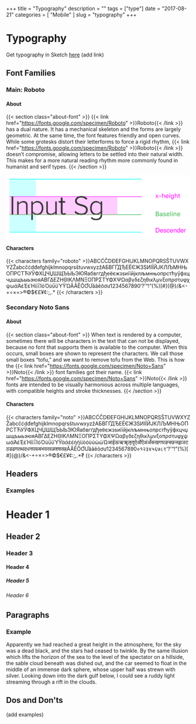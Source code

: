 +++
title = "Typography"
description = ""
tags = ["type"]
date = "2017-08-21"
categories = [
  "Mobile"
]
slug = "typography"
+++

# Typography

Get typography in Sketch [here](/) (add link)

## Font Families

### Main: Roboto

#### About
{{< section class="about-font" >}}
{{< link href="https://fonts.google.com/specimen/Roboto" >}}Roboto{{< /link >}} has a dual nature. It has a mechanical skeleton and the forms are largely geometric. At the same time, the font features friendly and open curves. While some grotesks distort their letterforms to force a rigid rhythm, {{< link href="https://fonts.google.com/specimen/Roboto" >}}Roboto{{< /link >}} doesn’t compromise, allowing letters to be settled into their natural width. This makes for a more natural reading rhythm more commonly found in humanist and serif types.
{{< /section >}}

![Type Body Reference](/assets/images/articles/typography/type-body-reference.png)

#### Characters
{{< characters family="roboto" >}}​‌A&#8203;&zwnj;B&#8203;&zwnj;C&#8203;&zwnj;Ć&#8203;&zwnj;Č&#8203;&zwnj;D&#8203;&zwnj;Đ&#8203;&zwnj;E&#8203;&zwnj;F&#8203;&zwnj;G&#8203;&zwnj;H&#8203;&zwnj;I&#8203;&zwnj;J&#8203;&zwnj;K&#8203;&zwnj;L&#8203;&zwnj;M&#8203;&zwnj;N&#8203;&zwnj;O&#8203;&zwnj;P&#8203;&zwnj;Q&#8203;&zwnj;R&#8203;&zwnj;S&#8203;&zwnj;Š&#8203;&zwnj;T&#8203;&zwnj;U&#8203;&zwnj;V&#8203;&zwnj;W&#8203;&zwnj;X&#8203;&zwnj;Y&#8203;&zwnj;Z&#8203;&zwnj;Ž&#8203;&zwnj;a&#8203;&zwnj;b&#8203;&zwnj;c&#8203;&zwnj;č&#8203;&zwnj;ć&#8203;&zwnj;d&#8203;&zwnj;đ&#8203;&zwnj;e&#8203;&zwnj;f&#8203;&zwnj;g&#8203;&zwnj;h&#8203;&zwnj;i&#8203;&zwnj;j&#8203;&zwnj;k&#8203;&zwnj;l&#8203;&zwnj;m&#8203;&zwnj;n&#8203;&zwnj;o&#8203;&zwnj;p&#8203;&zwnj;q&#8203;&zwnj;r&#8203;&zwnj;s&#8203;&zwnj;š&#8203;&zwnj;t&#8203;&zwnj;u&#8203;&zwnj;v&#8203;&zwnj;w&#8203;&zwnj;x&#8203;&zwnj;y&#8203;&zwnj;z&#8203;&zwnj;ž&#8203;&zwnj;А&#8203;&zwnj;Б&#8203;&zwnj;В&#8203;&zwnj;Г&#8203;&zwnj;Ґ&#8203;&zwnj;Д&#8203;&zwnj;Ђ&#8203;&zwnj;Е&#8203;&zwnj;Ё&#8203;&zwnj;Є&#8203;&zwnj;Ж&#8203;&zwnj;З&#8203;&zwnj;Ѕ&#8203;&zwnj;И&#8203;&zwnj;І&#8203;&zwnj;Ї&#8203;&zwnj;Й&#8203;&zwnj;Ј&#8203;&zwnj;К&#8203;&zwnj;Л&#8203;&zwnj;Љ&#8203;&zwnj;М&#8203;&zwnj;Н&#8203;&zwnj;Њ&#8203;&zwnj;О&#8203;&zwnj;П&#8203;&zwnj;Р&#8203;&zwnj;С&#8203;&zwnj;Т&#8203;&zwnj;Ћ&#8203;&zwnj;У&#8203;&zwnj;Ў&#8203;&zwnj;Ф&#8203;&zwnj;Х&#8203;&zwnj;Ц&#8203;&zwnj;Ч&#8203;&zwnj;Џ&#8203;&zwnj;Ш&#8203;&zwnj;Щ&#8203;&zwnj;Ъ&#8203;&zwnj;Ы&#8203;&zwnj;Ь&#8203;&zwnj;Э&#8203;&zwnj;Ю&#8203;&zwnj;Я&#8203;&zwnj;а&#8203;&zwnj;б&#8203;&zwnj;в&#8203;&zwnj;г&#8203;&zwnj;ґ&#8203;&zwnj;д&#8203;&zwnj;ђ&#8203;&zwnj;е&#8203;&zwnj;ё&#8203;&zwnj;є&#8203;&zwnj;ж&#8203;&zwnj;з&#8203;&zwnj;ѕ&#8203;&zwnj;и&#8203;&zwnj;і&#8203;&zwnj;ї&#8203;&zwnj;й&#8203;&zwnj;ј&#8203;&zwnj;к&#8203;&zwnj;л&#8203;&zwnj;љ&#8203;&zwnj;м&#8203;&zwnj;н&#8203;&zwnj;њ&#8203;&zwnj;о&#8203;&zwnj;п&#8203;&zwnj;р&#8203;&zwnj;с&#8203;&zwnj;т&#8203;&zwnj;ћ&#8203;&zwnj;у&#8203;&zwnj;ў&#8203;&zwnj;ф&#8203;&zwnj;х&#8203;&zwnj;ц&#8203;&zwnj;ч&#8203;&zwnj;џ&#8203;&zwnj;ш&#8203;&zwnj;щ&#8203;&zwnj;ъ&#8203;&zwnj;ы&#8203;&zwnj;ь&#8203;&zwnj;э&#8203;&zwnj;ю&#8203;&zwnj;я&#8203;&zwnj;Α&#8203;&zwnj;Β&#8203;&zwnj;Γ&#8203;&zwnj;Δ&#8203;&zwnj;Ε&#8203;&zwnj;Ζ&#8203;&zwnj;Η&#8203;&zwnj;Θ&#8203;&zwnj;Ι&#8203;&zwnj;Κ&#8203;&zwnj;Λ&#8203;&zwnj;Μ&#8203;&zwnj;Ν&#8203;&zwnj;Ξ&#8203;&zwnj;Ο&#8203;&zwnj;Π&#8203;&zwnj;Ρ&#8203;&zwnj;Σ&#8203;&zwnj;Τ&#8203;&zwnj;Υ&#8203;&zwnj;Φ&#8203;&zwnj;Χ&#8203;&zwnj;Ψ&#8203;&zwnj;Ω&#8203;&zwnj;α&#8203;&zwnj;β&#8203;&zwnj;γ&#8203;&zwnj;δ&#8203;&zwnj;ε&#8203;&zwnj;ζ&#8203;&zwnj;η&#8203;&zwnj;θ&#8203;&zwnj;ι&#8203;&zwnj;κ&#8203;&zwnj;λ&#8203;&zwnj;μ&#8203;&zwnj;ν&#8203;&zwnj;ξ&#8203;&zwnj;ο&#8203;&zwnj;π&#8203;&zwnj;ρ&#8203;&zwnj;σ&#8203;&zwnj;τ&#8203;&zwnj;υ&#8203;&zwnj;φ&#8203;&zwnj;χ&#8203;&zwnj;ψ&#8203;&zwnj;ω&#8203;&zwnj;ά&#8203;&zwnj;Ά&#8203;&zwnj;έ&#8203;&zwnj;Έ&#8203;&zwnj;έ&#8203;&zwnj;Ή&#8203;&zwnj;ί&#8203;&zwnj;ϊ&#8203;&zwnj;ΐ&#8203;&zwnj;Ί&#8203;&zwnj;ό&#8203;&zwnj;Ό&#8203;&zwnj;ύ&#8203;&zwnj;ΰ&#8203;&zwnj;ϋ&#8203;&zwnj;Ύ&#8203;&zwnj;Ϋ&#8203;&zwnj;Ώ&#8203;&zwnj;Ă&#8203;&zwnj;Â&#8203;&zwnj;Ê&#8203;&zwnj;Ô&#8203;&zwnj;Ơ&#8203;&zwnj;Ư&#8203;&zwnj;ă&#8203;&zwnj;â&#8203;&zwnj;ê&#8203;&zwnj;ô&#8203;&zwnj;ơ&#8203;&zwnj;ư&#8203;&zwnj;1&#8203;&zwnj;2&#8203;&zwnj;3&#8203;&zwnj;4&#8203;&zwnj;5&#8203;&zwnj;6&#8203;&zwnj;7&#8203;&zwnj;8&#8203;&zwnj;9&#8203;&zwnj;0&#8203;&zwnj;‘&#8203;&zwnj;?&#8203;&zwnj;’&#8203;&zwnj;“&#8203;&zwnj;!&#8203;&zwnj;”&#8203;&zwnj;(&#8203;&zwnj;%&#8203;&zwnj;)&#8203;&zwnj;[&#8203;&zwnj;#&#8203;&zwnj;]&#8203;&zwnj;{&#8203;&zwnj;@&#8203;&zwnj;}&#8203;&zwnj;/&#8203;&zwnj;&amp;&#8203;&zwnj;&lt;&#8203;&zwnj;-&#8203;&zwnj;+&#8203;&zwnj;÷&#8203;&zwnj;×&#8203;&zwnj;=&#8203;&zwnj;&gt;&#8203;&zwnj;®&#8203;&zwnj;©&#8203;&zwnj;$&#8203;&zwnj;€&#8203;&zwnj;£&#8203;&zwnj;¥&#8203;&zwnj;¢&#8203;&zwnj;:&#8203;&zwnj;;&#8203;&zwnj;,&#8203;&zwnj;.&#8203;&zwnj;*
{{< /characters >}}



### Secondary Noto Sans

#### About

{{< section class="about-font" >}}
When text is rendered by a computer, sometimes there will be characters in the text that can not be displayed, because no font that supports them is available to the computer. When this occurs, small boxes are shown to represent the characters. We call those small boxes “tofu,” and we want to remove tofu from the Web. This is how the {{< link href="https://fonts.google.com/specimen/Noto+Sans" >}}Noto{{< /link >}} font families got their name. {{< link href="https://fonts.google.com/specimen/Noto+Sans" >}}Noto{{< /link >}} fonts are intended to be visually harmonious across multiple languages, with compatible heights and stroke thicknesses.
{{< /section >}}

#### Characters

{{< characters family="noto" >}}A&#8203;&zwnj;B&#8203;&zwnj;C&#8203;&zwnj;Ć&#8203;&zwnj;Č&#8203;&zwnj;D&#8203;&zwnj;Đ&#8203;&zwnj;E&#8203;&zwnj;F&#8203;&zwnj;G&#8203;&zwnj;H&#8203;&zwnj;I&#8203;&zwnj;J&#8203;&zwnj;K&#8203;&zwnj;L&#8203;&zwnj;M&#8203;&zwnj;N&#8203;&zwnj;O&#8203;&zwnj;P&#8203;&zwnj;Q&#8203;&zwnj;R&#8203;&zwnj;S&#8203;&zwnj;Š&#8203;&zwnj;T&#8203;&zwnj;U&#8203;&zwnj;V&#8203;&zwnj;W&#8203;&zwnj;X&#8203;&zwnj;Y&#8203;&zwnj;Z&#8203;&zwnj;Ž&#8203;&zwnj;a&#8203;&zwnj;b&#8203;&zwnj;c&#8203;&zwnj;č&#8203;&zwnj;ć&#8203;&zwnj;d&#8203;&zwnj;đ&#8203;&zwnj;e&#8203;&zwnj;f&#8203;&zwnj;g&#8203;&zwnj;h&#8203;&zwnj;i&#8203;&zwnj;j&#8203;&zwnj;k&#8203;&zwnj;l&#8203;&zwnj;m&#8203;&zwnj;n&#8203;&zwnj;o&#8203;&zwnj;p&#8203;&zwnj;q&#8203;&zwnj;r&#8203;&zwnj;s&#8203;&zwnj;š&#8203;&zwnj;t&#8203;&zwnj;u&#8203;&zwnj;v&#8203;&zwnj;w&#8203;&zwnj;x&#8203;&zwnj;y&#8203;&zwnj;z&#8203;&zwnj;ž&#8203;&zwnj;А&#8203;&zwnj;Б&#8203;&zwnj;В&#8203;&zwnj;Г&#8203;&zwnj;Ґ&#8203;&zwnj;Д&#8203;&zwnj;Ђ&#8203;&zwnj;Е&#8203;&zwnj;Ё&#8203;&zwnj;Є&#8203;&zwnj;Ж&#8203;&zwnj;З&#8203;&zwnj;Ѕ&#8203;&zwnj;И&#8203;&zwnj;І&#8203;&zwnj;Ї&#8203;&zwnj;Й&#8203;&zwnj;Ј&#8203;&zwnj;К&#8203;&zwnj;Л&#8203;&zwnj;Љ&#8203;&zwnj;М&#8203;&zwnj;Н&#8203;&zwnj;Њ&#8203;&zwnj;О&#8203;&zwnj;П&#8203;&zwnj;Р&#8203;&zwnj;С&#8203;&zwnj;Т&#8203;&zwnj;Ћ&#8203;&zwnj;У&#8203;&zwnj;Ў&#8203;&zwnj;Ф&#8203;&zwnj;Х&#8203;&zwnj;Ц&#8203;&zwnj;Ч&#8203;&zwnj;Џ&#8203;&zwnj;Ш&#8203;&zwnj;Щ&#8203;&zwnj;Ъ&#8203;&zwnj;Ы&#8203;&zwnj;Ь&#8203;&zwnj;Э&#8203;&zwnj;Ю&#8203;&zwnj;Я&#8203;&zwnj;а&#8203;&zwnj;б&#8203;&zwnj;в&#8203;&zwnj;г&#8203;&zwnj;ґ&#8203;&zwnj;д&#8203;&zwnj;ђ&#8203;&zwnj;е&#8203;&zwnj;ё&#8203;&zwnj;є&#8203;&zwnj;ж&#8203;&zwnj;з&#8203;&zwnj;ѕ&#8203;&zwnj;и&#8203;&zwnj;і&#8203;&zwnj;ї&#8203;&zwnj;й&#8203;&zwnj;ј&#8203;&zwnj;к&#8203;&zwnj;л&#8203;&zwnj;љ&#8203;&zwnj;м&#8203;&zwnj;н&#8203;&zwnj;њ&#8203;&zwnj;о&#8203;&zwnj;п&#8203;&zwnj;р&#8203;&zwnj;с&#8203;&zwnj;т&#8203;&zwnj;ћ&#8203;&zwnj;у&#8203;&zwnj;ў&#8203;&zwnj;ф&#8203;&zwnj;х&#8203;&zwnj;ц&#8203;&zwnj;ч&#8203;&zwnj;џ&#8203;&zwnj;ш&#8203;&zwnj;щ&#8203;&zwnj;ъ&#8203;&zwnj;ы&#8203;&zwnj;ь&#8203;&zwnj;э&#8203;&zwnj;ю&#8203;&zwnj;я&#8203;&zwnj;Α&#8203;&zwnj;Β&#8203;&zwnj;Γ&#8203;&zwnj;Δ&#8203;&zwnj;Ε&#8203;&zwnj;Ζ&#8203;&zwnj;Η&#8203;&zwnj;Θ&#8203;&zwnj;Ι&#8203;&zwnj;Κ&#8203;&zwnj;Λ&#8203;&zwnj;Μ&#8203;&zwnj;Ν&#8203;&zwnj;Ξ&#8203;&zwnj;Ο&#8203;&zwnj;Π&#8203;&zwnj;Ρ&#8203;&zwnj;Σ&#8203;&zwnj;Τ&#8203;&zwnj;Υ&#8203;&zwnj;Φ&#8203;&zwnj;Χ&#8203;&zwnj;Ψ&#8203;&zwnj;Ω&#8203;&zwnj;α&#8203;&zwnj;β&#8203;&zwnj;γ&#8203;&zwnj;δ&#8203;&zwnj;ε&#8203;&zwnj;ζ&#8203;&zwnj;η&#8203;&zwnj;θ&#8203;&zwnj;ι&#8203;&zwnj;κ&#8203;&zwnj;λ&#8203;&zwnj;μ&#8203;&zwnj;ν&#8203;&zwnj;ξ&#8203;&zwnj;ο&#8203;&zwnj;π&#8203;&zwnj;ρ&#8203;&zwnj;σ&#8203;&zwnj;τ&#8203;&zwnj;υ&#8203;&zwnj;φ&#8203;&zwnj;χ&#8203;&zwnj;ψ&#8203;&zwnj;ω&#8203;&zwnj;ά&#8203;&zwnj;Ά&#8203;&zwnj;έ&#8203;&zwnj;Έ&#8203;&zwnj;έ&#8203;&zwnj;Ή&#8203;&zwnj;ί&#8203;&zwnj;ϊ&#8203;&zwnj;ΐ&#8203;&zwnj;Ί&#8203;&zwnj;ό&#8203;&zwnj;Ό&#8203;&zwnj;ύ&#8203;&zwnj;ΰ&#8203;&zwnj;ϋ&#8203;&zwnj;Ύ&#8203;&zwnj;Ϋ&#8203;&zwnj;ὰ&#8203;&zwnj;ά&#8203;&zwnj;ὲ&#8203;&zwnj;έ&#8203;&zwnj;ὴ&#8203;&zwnj;ή&#8203;&zwnj;ὶ&#8203;&zwnj;ί&#8203;&zwnj;ὸ&#8203;&zwnj;ό&#8203;&zwnj;ὺ&#8203;&zwnj;ύ&#8203;&zwnj;ὼ&#8203;&zwnj;ώ&#8203;&zwnj;Ώ&#8203;&zwnj;आ&#8203;&zwnj;ई&#8203;&zwnj;ऊ&#8203;&zwnj;ऋ&#8203;&zwnj;ॠ&#8203;&zwnj;ऌ&#8203;&zwnj;ॡ&#8203;&zwnj;ऐ&#8203;&zwnj;औ&#8203;&zwnj;ऎ&#8203;&zwnj;अं&#8203;&zwnj;अँ&#8203;&zwnj;क&#8203;&zwnj;ख&#8203;&zwnj;ग&#8203;&zwnj;घ&#8203;&zwnj;ङ&#8203;&zwnj;च&#8203;&zwnj;छ&#8203;&zwnj;ज&#8203;&zwnj;झ&#8203;&zwnj;ञ&#8203;&zwnj;ट&#8203;&zwnj;ठ&#8203;&zwnj;ड&#8203;&zwnj;ढ&#8203;&zwnj;ण&#8203;&zwnj;त&#8203;&zwnj;थ&#8203;&zwnj;द&#8203;&zwnj;ध&#8203;&zwnj;न&#8203;&zwnj;प&#8203;&zwnj;फ&#8203;&zwnj;ब&#8203;&zwnj;भ&#8203;&zwnj;य&#8203;&zwnj;र&#8203;&zwnj;व&#8203;&zwnj;ळ&#8203;&zwnj;श&#8203;&zwnj;ष&#8203;&zwnj;स&#8203;&zwnj;ह&#8203;&zwnj;Ă&#8203;&zwnj;Â&#8203;&zwnj;Ê&#8203;&zwnj;Ô&#8203;&zwnj;Ơ&#8203;&zwnj;Ư&#8203;&zwnj;ă&#8203;&zwnj;â&#8203;&zwnj;ê&#8203;&zwnj;ô&#8203;&zwnj;ơ&#8203;&zwnj;ư&#8203;&zwnj;1&#8203;&zwnj;2&#8203;&zwnj;3&#8203;&zwnj;4&#8203;&zwnj;5&#8203;&zwnj;6&#8203;&zwnj;7&#8203;&zwnj;8&#8203;&zwnj;9&#8203;&zwnj;0&#8203;&zwnj;०&#8203;&zwnj;१&#8203;&zwnj;२&#8203;&zwnj;३&#8203;&zwnj;४&#8203;&zwnj;५&#8203;&zwnj;६&#8203;&zwnj;७&#8203;&zwnj;८&#8203;&zwnj;९&#8203;&zwnj;‘&#8203;&zwnj;?&#8203;&zwnj;’&#8203;&zwnj;“&#8203;&zwnj;!&#8203;&zwnj;”&#8203;&zwnj;(&#8203;&zwnj;%&#8203;&zwnj;)&#8203;&zwnj;[&#8203;&zwnj;#&#8203;&zwnj;]&#8203;&zwnj;{&#8203;&zwnj;@&#8203;&zwnj;}&#8203;&zwnj;/&#8203;&zwnj;&amp;&#8203;&zwnj;&lt;&#8203;&zwnj;-&#8203;&zwnj;+&#8203;&zwnj;÷&#8203;&zwnj;×&#8203;&zwnj;=&#8203;&zwnj;&gt;&#8203;&zwnj;®&#8203;&zwnj;©&#8203;&zwnj;$&#8203;&zwnj;€&#8203;&zwnj;£&#8203;&zwnj;¥&#8203;&zwnj;¢&#8203;&zwnj;:&#8203;&zwnj;;&#8203;&zwnj;,&#8203;&zwnj;.&#8203;&zwnj;*&#8203;&zwnj;₹
{{< /characters >}}

## Headers
### Examples

# Header 1
## Header 2
### Header 3
#### Header 4
##### Header 5
###### Header 6

## Paragraphs
### Example

Apparently we had reached a great height in the atmosphere, for the sky was a dead black, and the stars had ceased to twinkle. By the same illusion which lifts the horizon of the sea to the level of the spectator on a hillside, the sable cloud beneath was dished out, and the car seemed to float in the middle of an immense dark sphere, whose upper half was strewn with silver. Looking down into the dark gulf below, I could see a ruddy light streaming through a rift in the clouds.

## Dos and Don'ts

(add examples)
